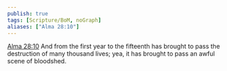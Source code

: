 ```yaml
---
publish: true
tags: [Scripture/BoM, noGraph]
aliases: ["Alma 28:10"]
---
```

[Alma 28:10](https://churchofjesuschrist.org/study/scriptures/bofm/alma/28?lang=eng&id=p10#p10) And from the first year to the fifteenth has brought to pass the destruction of many thousand lives; yea, it has brought to pass an awful scene of bloodshed.
